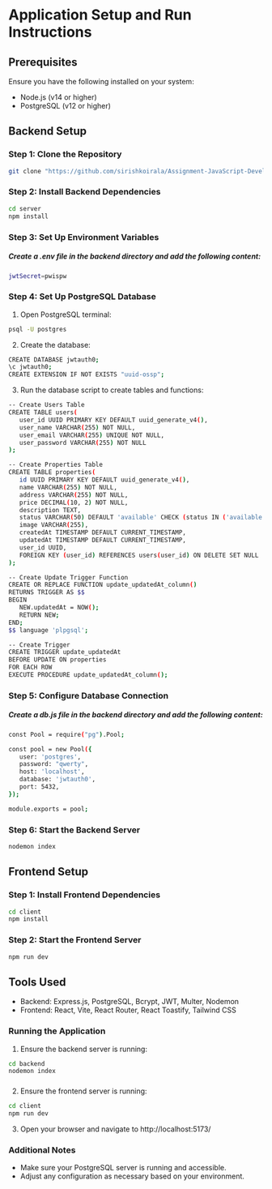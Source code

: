 # Application Setup and Run Instructions

## Prerequisites

Ensure you have the following installed on your system:

-  Node.js (v14 or higher)
-  PostgreSQL (v12 or higher)

## Backend Setup

### Step 1: Clone the Repository

```sh
git clone "https://github.com/sirishkoirala/Assignment-JavaScript-Developer.git"
```

### Step 2: Install Backend Dependencies

```sh
cd server
npm install
```

### Step 3: Set Up Environment Variables
##### Create a .env file in the backend directory and add the following content:

```sh
jwtSecret=pwispw
```

### Step 4: Set Up PostgreSQL Database
1. Open PostgreSQL terminal:

```sh
psql -U postgres
```

2. Create the database:

```sh
CREATE DATABASE jwtauth0;
\c jwtauth0;
CREATE EXTENSION IF NOT EXISTS "uuid-ossp";
```

3. Run the database script to create tables and functions:
```sh
-- Create Users Table
CREATE TABLE users(
   user_id UUID PRIMARY KEY DEFAULT uuid_generate_v4(),
   user_name VARCHAR(255) NOT NULL,
   user_email VARCHAR(255) UNIQUE NOT NULL,
   user_password VARCHAR(255) NOT NULL
);

-- Create Properties Table
CREATE TABLE properties(
   id UUID PRIMARY KEY DEFAULT uuid_generate_v4(),
   name VARCHAR(255) NOT NULL,
   address VARCHAR(255) NOT NULL,
   price DECIMAL(10, 2) NOT NULL,
   description TEXT,
   status VARCHAR(50) DEFAULT 'available' CHECK (status IN ('available', 'sold')),
   image VARCHAR(255),
   createdAt TIMESTAMP DEFAULT CURRENT_TIMESTAMP,
   updatedAt TIMESTAMP DEFAULT CURRENT_TIMESTAMP,
   user_id UUID,
   FOREIGN KEY (user_id) REFERENCES users(user_id) ON DELETE SET NULL
);

-- Create Update Trigger Function
CREATE OR REPLACE FUNCTION update_updatedAt_column()
RETURNS TRIGGER AS $$
BEGIN
   NEW.updatedAt = NOW();
   RETURN NEW;
END;
$$ language 'plpgsql';

-- Create Trigger
CREATE TRIGGER update_updatedAt
BEFORE UPDATE ON properties
FOR EACH ROW
EXECUTE PROCEDURE update_updatedAt_column();
```


### Step 5: Configure Database Connection
##### Create a db.js file in the backend directory and add the following content:

```sh
const Pool = require("pg").Pool;

const pool = new Pool({
   user: 'postgres',
   password: "qwerty",
   host: 'localhost',
   database: 'jwtauth0',
   port: 5432,
});

module.exports = pool;
```
### Step 6: Start the Backend Server
```sh
nodemon index
```
## Frontend Setup
### Step 1: Install Frontend Dependencies
```sh
cd client
npm install
```
### Step 2: Start the Frontend Server
```sh
npm run dev
```
## Tools Used
- Backend: Express.js, PostgreSQL, Bcrypt, JWT, Multer, Nodemon
- Frontend: React, Vite, React Router, React Toastify, Tailwind CSS
### Running the Application
1. Ensure the backend server is running:
```sh
cd backend 
nodemon index
```
###
2. Ensure the frontend server is running:
```sh
cd client
npm run dev
```
3. Open your browser and navigate to http://localhost:5173/
### Additional Notes
- Make sure your PostgreSQL server is running and accessible.
- Adjust any configuration as necessary based on your environment.

